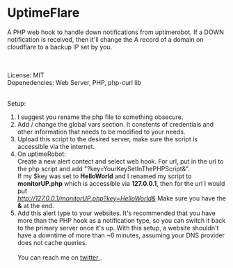 UptimeFlare
==============

A PHP web hook to handle down notifications from uptimerobot. If a DOWN notification is received, then it'll change the A record of a domain on cloudflare to a backup IP set by you.

<br><br>
License: MIT<br>
Depenedencies: Web Server, PHP, php-curl lib
<br><br>

Setup:
1. I suggest you rename the php file to something obsecure. <br>
2. Add / change the global vars section. It constents of credentials and other information that needs to be modified to your needs.  <br>
3. Upload this script to the desired server, make sure the script is accessible via the internet. <br>
4. On uptimeRobot: <br>
	Create a new alert contect and select web hook. For url, put in the url to the php script and add "?key=YourKeySetInThePHPScript&".  <br>
	If my $key was set to <b>HelloWorld</b> and I renamed my script to <b>monitorUP.php</b> which is accessible via <b>127.0.0.1</b>, then for the url I would put <br>
	<i>http://127.0.0.1/monitorUP.php?key=HelloWorld&</i> Make sure you have the <b>&</b> at the end.  <br>
5. Add this alert type to your websites. It's recommended that you have more than the PHP hook as a notification type, so you can switch it back to the primary server once it's up. With this setup, a website shouldn't have a downtime of more than ~6 minutes, assuming your DNS provider does not cache queries.
<br><br>
You can reach me on <a href="http://twitter.com/blackdotsh/"> twitter </a>.
